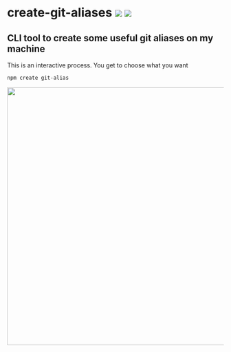 # create-git-aliases [![](https://img.shields.io/npm/v/create-git-aliases.svg)](https://www.npmjs.com/package/create-git-aliases) [![](https://img.shields.io/badge/source--000000.svg?logo=github&style=social)](https://github.com/omrilotan/mono/tree/master/packages/create-git-aliases)

## CLI tool to create some useful git aliases on my machine
This is an interactive process. You get to choose what you want

```sh
npm create git-alias
```

<img src="https://user-images.githubusercontent.com/516342/48844024-713ada00-eda1-11e8-9eb3-5b2d0b4bdeb8.png" width="600">
